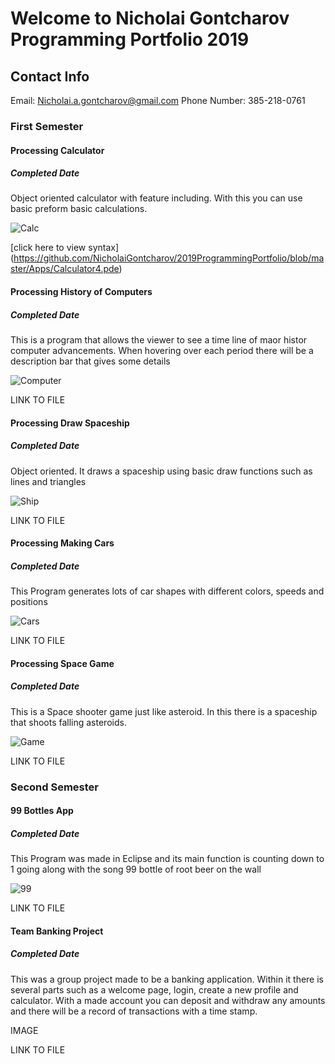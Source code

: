 # Welcome to Nicholai Gontcharov Programming Portfolio 2019


## Contact Info
Email:  Nicholai.a.gontcharov@gmail.com
Phone Number: 385-218-0761


### First Semester 

#### Processing Calculator 
##### Completed Date

Object oriented calculator with feature including. With this you can use basic preform basic calculations.

![Calc](https://github.com/NicholaiGontcharov/2019ProgrammingPortfolio/blob/master/Images/Calc.png?raw=true)

[click here to view syntax]
(https://github.com/NicholaiGontcharov/2019ProgrammingPortfolio/blob/master/Apps/Calculator4.pde)


#### Processing History of Computers
##### Completed Date

This is a program that allows the viewer to see a time line of maor histor computer advancements. When hovering over each period there will be a description bar that gives some details

![Computer](https://github.com/NicholaiGontcharov/2019ProgrammingPortfolio/blob/master/Images/computer.png?raw=true)



LINK TO FILE

#### Processing Draw Spaceship 
##### Completed Date

Object oriented. It draws a spaceship using basic draw functions such as lines and triangles 

![Ship](https://github.com/NicholaiGontcharov/2019ProgrammingPortfolio/blob/master/Images/Spaceship.png?raw=true)



LINK TO FILE

#### Processing Making Cars
##### Completed Date

This Program generates lots of car shapes with different colors, speeds and positions

![Cars](https://github.com/NicholaiGontcharov/2019ProgrammingPortfolio/blob/master/Images/Cars.png?raw=true)


LINK TO FILE

#### Processing  Space Game
##### Completed Date

This is a Space shooter game just like asteroid. In this there is a spaceship that shoots falling asteroids.  


![Game](https://github.com/NicholaiGontcharov/2019ProgrammingPortfolio/blob/master/Images/Spacegame.png?raw=true)

LINK TO FILE

### Second Semester

#### 99 Bottles App  
##### Completed Date

This Program was made in Eclipse and its main function is counting down to 1 going along with the song 99 bottle of root beer on the wall


![99](https://github.com/NicholaiGontcharov/2019ProgrammingPortfolio/blob/master/Images/99.png?raw=true)

LINK TO FILE


#### Team Banking Project  
##### Completed Date

This was a group project made to be a banking application. Within it there is several parts such as a welcome page, login, create a new profile and calculator. With a made account you can deposit and withdraw any amounts and there will be a record of transactions with a time stamp.

IMAGE

LINK TO FILE

